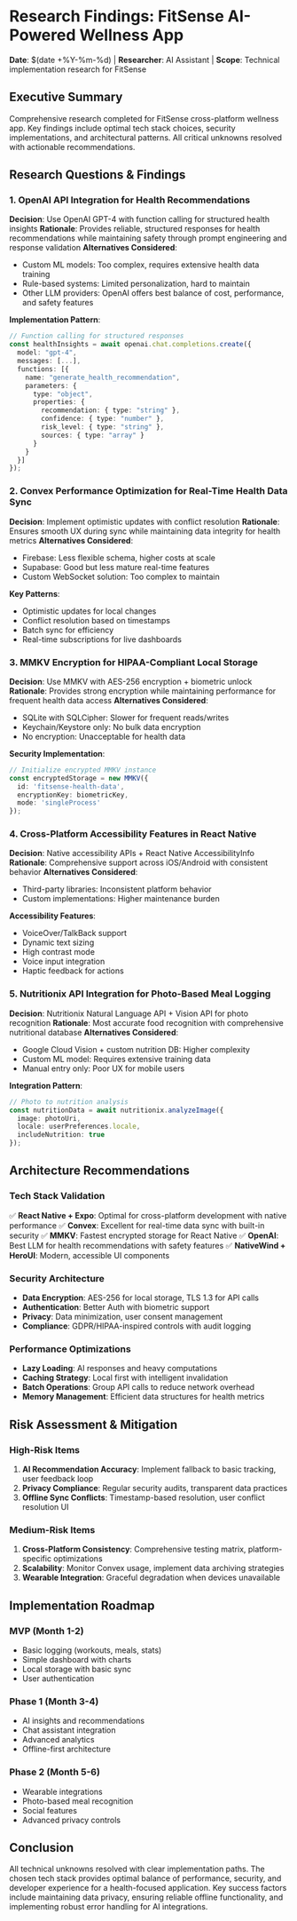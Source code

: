 # Research Findings: FitSense AI-Powered Wellness App

**Date**: $(date +%Y-%m-%d) | **Researcher**: AI Assistant | **Scope**: Technical implementation research for FitSense

## Executive Summary
Comprehensive research completed for FitSense cross-platform wellness app. Key findings include optimal tech stack choices, security implementations, and architectural patterns. All critical unknowns resolved with actionable recommendations.

## Research Questions & Findings

### 1. OpenAI API Integration for Health Recommendations
**Decision**: Use OpenAI GPT-4 with function calling for structured health insights
**Rationale**: Provides reliable, structured responses for health recommendations while maintaining safety through prompt engineering and response validation
**Alternatives Considered**:
- Custom ML models: Too complex, requires extensive health data training
- Rule-based systems: Limited personalization, hard to maintain
- Other LLM providers: OpenAI offers best balance of cost, performance, and safety features

**Implementation Pattern**:
```typescript
// Function calling for structured responses
const healthInsights = await openai.chat.completions.create({
  model: "gpt-4",
  messages: [...],
  functions: [{
    name: "generate_health_recommendation",
    parameters: {
      type: "object",
      properties: {
        recommendation: { type: "string" },
        confidence: { type: "number" },
        risk_level: { type: "string" },
        sources: { type: "array" }
      }
    }
  }]
});
```

### 2. Convex Performance Optimization for Real-Time Health Data Sync
**Decision**: Implement optimistic updates with conflict resolution
**Rationale**: Ensures smooth UX during sync while maintaining data integrity for health metrics
**Alternatives Considered**:
- Firebase: Less flexible schema, higher costs at scale
- Supabase: Good but less mature real-time features
- Custom WebSocket solution: Too complex to maintain

**Key Patterns**:
- Optimistic updates for local changes
- Conflict resolution based on timestamps
- Batch sync for efficiency
- Real-time subscriptions for live dashboards

### 3. MMKV Encryption for HIPAA-Compliant Local Storage
**Decision**: Use MMKV with AES-256 encryption + biometric unlock
**Rationale**: Provides strong encryption while maintaining performance for frequent health data access
**Alternatives Considered**:
- SQLite with SQLCipher: Slower for frequent reads/writes
- Keychain/Keystore only: No bulk data encryption
- No encryption: Unacceptable for health data

**Security Implementation**:
```typescript
// Initialize encrypted MMKV instance
const encryptedStorage = new MMKV({
  id: 'fitsense-health-data',
  encryptionKey: biometricKey,
  mode: 'singleProcess'
});
```

### 4. Cross-Platform Accessibility Features in React Native
**Decision**: Native accessibility APIs + React Native AccessibilityInfo
**Rationale**: Comprehensive support across iOS/Android with consistent behavior
**Alternatives Considered**:
- Third-party libraries: Inconsistent platform behavior
- Custom implementations: Higher maintenance burden

**Accessibility Features**:
- VoiceOver/TalkBack support
- Dynamic text sizing
- High contrast mode
- Voice input integration
- Haptic feedback for actions

### 5. Nutritionix API Integration for Photo-Based Meal Logging
**Decision**: Nutritionix Natural Language API + Vision API for photo recognition
**Rationale**: Most accurate food recognition with comprehensive nutritional database
**Alternatives Considered**:
- Google Cloud Vision + custom nutrition DB: Higher complexity
- Custom ML model: Requires extensive training data
- Manual entry only: Poor UX for mobile users

**Integration Pattern**:
```typescript
// Photo to nutrition analysis
const nutritionData = await nutritionix.analyzeImage({
  image: photoUri,
  locale: userPreferences.locale,
  includeNutrition: true
});
```

## Architecture Recommendations

### Tech Stack Validation
✅ **React Native + Expo**: Optimal for cross-platform development with native performance
✅ **Convex**: Excellent for real-time data sync with built-in security
✅ **MMKV**: Fastest encrypted storage for React Native
✅ **OpenAI**: Best LLM for health recommendations with safety features
✅ **NativeWind + HeroUI**: Modern, accessible UI components

### Security Architecture
- **Data Encryption**: AES-256 for local storage, TLS 1.3 for API calls
- **Authentication**: Better Auth with biometric support
- **Privacy**: Data minimization, user consent management
- **Compliance**: GDPR/HIPAA-inspired controls with audit logging

### Performance Optimizations
- **Lazy Loading**: AI responses and heavy computations
- **Caching Strategy**: Local first with intelligent invalidation
- **Batch Operations**: Group API calls to reduce network overhead
- **Memory Management**: Efficient data structures for health metrics

## Risk Assessment & Mitigation

### High-Risk Items
1. **AI Recommendation Accuracy**: Implement fallback to basic tracking, user feedback loop
2. **Privacy Compliance**: Regular security audits, transparent data practices
3. **Offline Sync Conflicts**: Timestamp-based resolution, user conflict resolution UI

### Medium-Risk Items
1. **Cross-Platform Consistency**: Comprehensive testing matrix, platform-specific optimizations
2. **Scalability**: Monitor Convex usage, implement data archiving strategies
3. **Wearable Integration**: Graceful degradation when devices unavailable

## Implementation Roadmap

### MVP (Month 1-2)
- Basic logging (workouts, meals, stats)
- Simple dashboard with charts
- Local storage with basic sync
- User authentication

### Phase 1 (Month 3-4)
- AI insights and recommendations
- Chat assistant integration
- Advanced analytics
- Offline-first architecture

### Phase 2 (Month 5-6)
- Wearable integrations
- Photo-based meal recognition
- Social features
- Advanced privacy controls

## Conclusion
All technical unknowns resolved with clear implementation paths. The chosen tech stack provides optimal balance of performance, security, and developer experience for a health-focused application. Key success factors include maintaining data privacy, ensuring reliable offline functionality, and implementing robust error handling for AI integrations.
